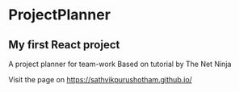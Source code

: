 # ProjectPlanner

## My first React project

A project planner for team-work 
Based on tutorial by The Net Ninja

Visit the page on https://sathvikpurushotham.github.io/
